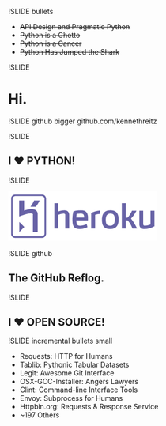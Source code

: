 !SLIDE bullets

* <s>API Design and Pragmatic Python</s>
* <s>Python is a Ghetto</s>
* <s>Python is a Cancer</s>
* <s>Python Has Jumped the Shark</s>

!SLIDE
# Hi.


!SLIDE github bigger
github.com/kennethreitz

!SLIDE

## I <span class='red'>♥</span> PYTHON!

!SLIDE

![Heroku™](ext/heroku.png)

!SLIDE github

## The GitHub Reflog.

!SLIDE

## I <span class='red'>♥</span> OPEN SOURCE!

!SLIDE incremental bullets small

* Requests: HTTP for Humans
* Tablib: Pythonic Tabular Datasets
* Legit: Awesome Git Interface
* OSX-GCC-Installer: Angers Lawyers
* Clint: Command-line Interface Tools
* Envoy: Subprocess for Humans
* Httpbin.org: Requests & Response Service
* ~197 Others
